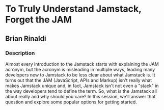 # To Truly Understand Jamstack, Forget the JAM
## Brian Rinaldi

### Description

Almost every introduction to the Jamstack starts with explaining the JAM acronym, but the acronym is misleading in multiple ways, leading many developers new to Jamstack to be less clear about what Jamstack is. It turns out that the JAM (JavaScript, APIs and Markup) isn't really what makes Jamstack unique and, in fact, Jamstack isn't not even a "stack" in the way developers tend to define the term. So, what is the Jamstack all about really and why should you care? In this session, we'll answer that question and explore some popular options for getting started.

